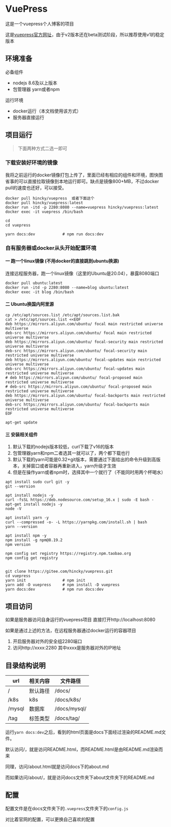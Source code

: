 # VuePress

这是一个vuepress个人博客的项目

这是[vuepress官方网址](https://vuepress.vuejs.org/zh/)，由于v2版本还在beta测试阶段，所以推荐使用v1的稳定版本

## 环境准备
必备组件
- nodejs 8.6及以上版本
- 包管理器 yarn或者npm

运行环境
- docker运行（本文档使用该方式）
- 服务器直接运行


## 项目运行
> 下面两种方式二选一即可
### 下载安装好环境的镜像
我将之前运行的docker镜像打包上传了，里面已经有相应的组件和环境，图快图省事的可以直接拉取镜像到本地运行即可。缺点是镜像800+MB，不过docker pull的速度也还好，可以接受。

```
docker pull hincky/vuepress  或者下面这个
docker pull hincky/vuepress:latest
docker run -itd -p 2280:8080 --name=vuepress hincky/vuepress:latest
docker exec -it vuepress /bin/bash

cd
cd vuepress

yarn docs:dev            # npm run docs:dev
```

### 自有服务器或docker从头开始配置环境
#### 一 跑一个linux镜像 (不用docker的直接跳到ubuntu换源)
连接远程服务器，跑一个linux镜像（这里的Ubuntu是20.04），暴露8080端口
```
docker pull ubuntu:latest
docker run -itd -p 2280:8080 --name=blog ubuntu:latest
docker exec -it blog /bin/bash
```
#### 二 Ubuntu换国内阿里源
```
cp /etc/apt/sources.list /etc/apt/sources.list.bak
cat > /etc/apt/sources.list <<EOF
deb https://mirrors.aliyun.com/ubuntu/ focal main restricted universe multiverse
deb-src https://mirrors.aliyun.com/ubuntu/ focal main restricted universe multiverse
deb https://mirrors.aliyun.com/ubuntu/ focal-security main restricted universe multiverse
deb-src https://mirrors.aliyun.com/ubuntu/ focal-security main restricted universe multiverse
deb https://mirrors.aliyun.com/ubuntu/ focal-updates main restricted universe multiverse
deb-src https://mirrors.aliyun.com/ubuntu/ focal-updates main restricted universe multiverse
# deb https://mirrors.aliyun.com/ubuntu/ focal-proposed main restricted universe multiverse
# deb-src https://mirrors.aliyun.com/ubuntu/ focal-proposed main restricted universe multiverse
deb https://mirrors.aliyun.com/ubuntu/ focal-backports main restricted universe multiverse
deb-src https://mirrors.aliyun.com/ubuntu/ focal-backports main restricted universe multiverse
EOF

apt-get update
```

#### 三 安装相关组件
1. 默认下载的nodejs版本较低，curl下载了v16的版本
2. 包管理器yarn和npm二者选其一就可以了，两个都下载也行
3. 默认下载的yarn可能是0.32+git版本，需要通过下面给出的命令升级到高版本，关掉窗口或者容器再重新进入，yarn升级才生效
4. 但是在操作yarn或者npm时，选择其中一个就行了（不能同时用两个杯喝水）
```
apt install sudo curl git -y
git --version

apt install nodejs -y  
curl -fsSL https://deb.nodesource.com/setup_16.x | sudo -E bash -
apt-get install nodejs -y   
node -V

apt install yarn -y 
curl --compressed -o- -L https://yarnpkg.com/install.sh | bash
yarn --version

apt install npm -y
npm install -g npm@8.19.2
npm version

npm config set registry https://registry.npm.taobao.org
npm config get registry


git clone https://gitee.com/hincky/vuepress.git
cd vuepress
yarn init                # npm init
yarn add -D vuepress     # npm install -D vuepress
yarn docs:dev            # npm run docs:dev
```

## 项目访问
如果是服务器访问自身运行的vuepress项目
直接打开http://localhost:8080

如果是通过上述的方法，在远程服务器通过docker运行的容器项目
1. 开启服务器对外的安全组2280端口
2. 访问http://xxxx:2280  其中xxxx是服务器对外的IP地址



## 目录结构说明
|url|相关内容|文件路径|
|---|---|---|
|/|默认路径|/docs/|
|/k8s|k8s|/docs/k8s/|
|/mysql|数据库|/docs/mysql/|
|/tag|标签类型|/docs/tag/|

运行`yarn docs:dev`之后，看到的html页面是docs下面经过渲染的README.md文件。

默认访问/，就是访问README.html，而README.html是由README.md渲染而来

同理，访问/about.html就是访问docs下的about.md

而如果访问/about/，就是访问docs文件夹下about文件夹下的README.md



## 配置

配置文件是在docs文件夹下的`.vuepress`文件夹下的`config.js`

对比着官网的配置，可以更换自己喜欢的配置